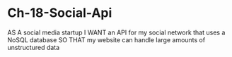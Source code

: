 # Ch-18-Social-Api

AS A social media startup
I WANT an API for my social network that uses a NoSQL database
SO THAT my website can handle large amounts of unstructured data
